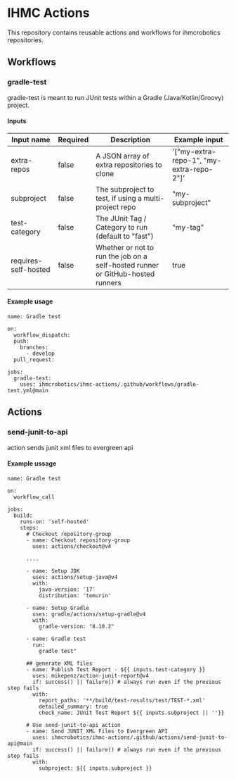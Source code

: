 # IHMC Actions
This repository contains reusable actions and workflows for ihmcrobotics repositories.

## Workflows
### gradle-test
gradle-test is meant to run JUnit tests within a Gradle (Java/Kotlin/Groovy) project.

#### Inputs
| Input name           | Required | Description                                                                    | Example input                            |
|----------------------|----------|--------------------------------------------------------------------------------|------------------------------------------|
| extra-repos          | false    | A JSON array of extra repositories to clone                                    | '["my-extra-repo-1", "my-extra-repo-2"]' |
| subproject           | false    | The subproject to test, if using a multi-project repo                          | "my-subproject"                          |
| test-category        | false    | The JUnit Tag / Category to run (default to "fast")                            | "my-tag"                                 |
| requires-self-hosted | false    | Whether or not to run the job on a self-hosted runner or GitHub-hosted runners | true                                     |

#### Example usage
```
name: Gradle test

on:
  workflow_dispatch:
  push:
    branches:
      - develop
  pull_request:

jobs:
  gradle-test:
    uses: ihmcrobotics/ihmc-actions/.github/workflows/gradle-test.yml@main
```

## Actions
### send-junit-to-api
action sends junit xml files to evergreen api

#### Example ussage
```
name: Gradle test

on:
  workflow_call   

jobs:
  build:
    runs-on: 'self-hosted'   
    steps:
      # Checkout repository-group
      - name: Checkout repository-group
        uses: actions/checkout@v4        

      ....

      - name: Setup JDK
        uses: actions/setup-java@v4
        with:
          java-version: '17'
          distribution: 'temurin'

      - name: Setup Gradle
        uses: gradle/actions/setup-gradle@v4
        with:
          gradle-version: "8.10.2"

      - name: Gradle test        
        run: 
          gradle test"

      ## generate XML files
      - name: Publish Test Report - ${{ inputs.test-category }}
        uses: mikepenz/action-junit-report@v4
        if: success() || failure() # always run even if the previous step fails
        with:
          report_paths: '**/build/test-results/test/TEST-*.xml'
          detailed_summary: true
          check_name: JUnit Test Report ${{ inputs.subproject || ''}}

      # Use send-junit-to-api action
      - name: Send JUNIT XML Files to Evergreen API    
        uses: ihmcrobotics/ihmc-actions/.github/actions/send-junit-to-api@main
        if: success() || failure() # always run even if the previous step fails
        with:
          subproject: ${{ inputs.subproject }}

```